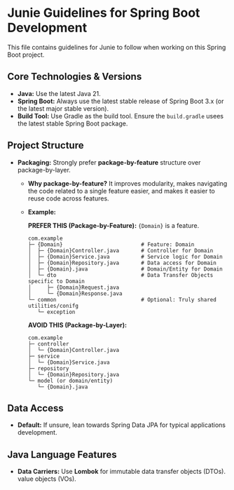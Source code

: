 # Junie Guidelines for Spring Boot Development

This file contains guidelines for Junie to follow when working on this Spring Boot project.

## Core Technologies & Versions

- **Java:** Use the latest Java 21.
- **Spring Boot:** Always use the latest stable release of Spring Boot 3.x (or the latest major stable version).
- **Build Tool:** Use Gradle as the build tool. Ensure the `build.gradle` usees the latest stable Spring Boot package.

## Project Structure

* **Packaging:** Strongly prefer **package-by-feature** structure over package-by-layer.

  * **Why package-by-feature?** It improves modularity, makes navigating the code related to a single feature easier, and makes it easier to reuse code across features.

  * **Example:**

    **PREFER THIS (Package-by-Feature):** `{Domain}` is a feature.
    
    ```
    com.example
    ├─ {Domain}                         # Feature: Domain
    │  ├─ {Domain}Controller.java       # Controller for Domain
    │  ├─ {Domain}Service.java          # Service logic for Domain
    │  ├─ {Domain}Repository.java       # Data access for Domain
    │  ├─ {Domain}.java                 # Domain/Entity for Domain
    │  └─ dto                           # Data Transfer Objects specific to Domain
    │     ├─ {Domain}Request.java
    │     └─ {Domain}Response.java
    └─ common                           # Optional: Truly shared utilities/conifg
       └─ exception
    ```
    
    **AVOID THIS (Package-by-Layer):**
    ```
    com.example
    ├─ controller
    │  └─ {Domain}Controller.java
    ├─ service
    │  └─ {Domain}Service.java
    ├─ repository
    │  └─ {Domain}Repository.java
    └─ model (or domain/entity)
       └─ {Domain}.java
    ```

## Data Access

* **Default:** If unsure, lean towards Spring Data JPA for typical applications development.

## Java Language Features

* **Data Carriers:** Use **Lombok** for immutable data transfer objects (DTOs). value objects (VOs).